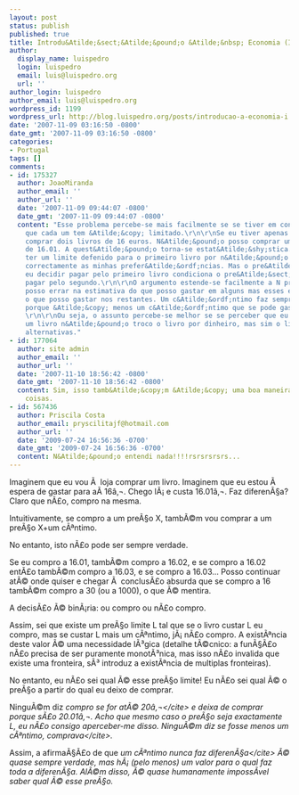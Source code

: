 ```yaml
---
layout: post
status: publish
published: true
title: Introdu&Atilde;&sect;&Atilde;&pound;o &Atilde;&nbsp; Economia (I)
author:
  display_name: luispedro
  login: luispedro
  email: luis@luispedro.org
  url: ''
author_login: luispedro
author_email: luis@luispedro.org
wordpress_id: 1199
wordpress_url: http://blog.luispedro.org/posts/introducao-a-economia-i
date: '2007-11-09 03:16:50 -0800'
date_gmt: '2007-11-09 03:16:50 -0800'
categories:
- Portugal
tags: []
comments:
- id: 175327
  author: JoaoMiranda
  author_email: ''
  author_url: ''
  date: '2007-11-09 09:44:07 -0800'
  date_gmt: '2007-11-09 09:44:07 -0800'
  content: "Esse problema percebe-se mais facilmente se se tiver em conta que o dinheiro
    que cada um tem &Atilde;&copy; limitado.\r\n\r\nSe eu tiver apenas 32 euros, posso
    comprar dois livros de 16 euros. N&Atilde;&pound;o posso comprar um de 16 e outro
    de 16.01. A quest&Atilde;&pound;o torna-se estat&Atilde;&shy;stica. Posso n&Atilde;&pound;o
    ter um limite defenido para o primeiro livro por n&Atilde;&pound;o saber avaliar
    correctamente as minhas prefer&Atilde;&ordf;ncias. Mas o pre&Atilde;&sect;o que
    eu decidir pagar pelo primeiro livro condiciona o pre&Atilde;&sect;o que posso
    pagar pelo segundo.\r\n\r\nO argumento estende-se facilmente a N produtos. Eu
    posso errar na estimativa do que posso gastar em alguns mas esses erros limitar&Atilde;&pound;o
    o que posso gastar nos restantes. Um c&Atilde;&ordf;ntimo faz sempre diferen&Atilde;&sect;a,
    porque &Atilde;&copy; menos um c&Atilde;&ordf;ntimo que se pode gastar no futuro.
    \r\n\r\nOu seja, o assunto percebe-se melhor se se perceber que eu quando compro
    um livro n&Atilde;&pound;o troco o livro por dinheiro, mas sim o livro por compras
    alternativas."
- id: 177064
  author: site admin
  author_email: ''
  author_url: ''
  date: '2007-11-10 18:56:42 -0800'
  date_gmt: '2007-11-10 18:56:42 -0800'
  content: Sim, isso tamb&Atilde;&copy;m &Atilde;&copy; uma boa maneira de ver as
    coisas.
- id: 567436
  author: Priscila Costa
  author_email: pryscilitajf@hotmail.com
  author_url: ''
  date: '2009-07-24 16:56:36 -0700'
  date_gmt: '2009-07-24 16:56:36 -0700'
  content: N&Atilde;&pound;o entendi nada!!!!rsrsrsrsrs...
---
```

<p>Imaginem que eu vou &Atilde;&nbsp; loja comprar um livro. Imaginem que eu estou &Atilde;&nbsp; espera de gastar para a&Atilde;&shy; 16&acirc;&sbquo;&not;. Chego l&Atilde;&iexcl; e custa 16.01&acirc;&sbquo;&not;. Faz diferen&Atilde;&sect;a? Claro que n&Atilde;&pound;o, compro na mesma.</p>
<p>Intuitivamente, se compro a um pre&Atilde;&sect;o X, tamb&Atilde;&copy;m vou comprar a um pre&Atilde;&sect;o X+um c&Atilde;&ordf;ntimo.</p>
<p>No entanto, isto n&Atilde;&pound;o pode ser sempre verdade.</p>
<p>Se eu compro a 16.01, tamb&Atilde;&copy;m compro a 16.02, e se compro a 16.02 ent&Atilde;&pound;o tamb&Atilde;&copy;m compro a 16.03, e se compro a 16.03... Posso continuar at&Atilde;&copy; onde quiser e chegar &Atilde;&nbsp; conclus&Atilde;&pound;o absurda que se compro a 16 tamb&Atilde;&copy;m compro a 30 (ou a 1000), o que &Atilde;&copy; mentira.</p>
<p>A decis&Atilde;&pound;o &Atilde;&copy; bin&Atilde;&iexcl;ria: ou compro ou n&Atilde;&pound;o compro.</p>
<p>Assim, sei que existe um pre&Atilde;&sect;o limite L tal que se o livro custar L eu compro, mas se custar L mais um c&Atilde;&ordf;ntimo, j&Atilde;&iexcl; n&Atilde;&pound;o compro. A exist&Atilde;&ordf;ncia deste valor &Atilde;&copy; uma necessidade l&Atilde;&sup3;gica (detalhe t&Atilde;&copy;cnico: a fun&Atilde;&sect;&Atilde;&pound;o n&Atilde;&pound;o precisa de ser puramente monot&Atilde;&sup3;nica, mas isso n&Atilde;&pound;o invalida que existe uma fronteira, s&Atilde;&sup3; introduz a exist&Atilde;&ordf;ncia de multiplas fronteiras).</p>
<p>No entanto, eu n&Atilde;&pound;o sei qual &Atilde;&copy; esse pre&Atilde;&sect;o limite! Eu n&Atilde;&pound;o sei qual &Atilde;&copy; o pre&Atilde;&sect;o a partir do qual eu deixo de comprar.</p>
<p>Ningu&Atilde;&copy;m diz <cite>compro se for at&Atilde;&copy; 20&acirc;&sbquo;&not;<&#47;cite> e deixa de comprar porque s&Atilde;&pound;o 20.01&acirc;&sbquo;&not;. Acho que mesmo caso o pre&Atilde;&sect;o seja exactamente L, eu n&Atilde;&pound;o consigo aperceber-me disso. Ningu&Atilde;&copy;m diz <cite>se fosse menos um c&Atilde;&ordf;ntimo, comprava<&#47;cite>.</p>
<p>Assim, a afirma&Atilde;&sect;&Atilde;&pound;o de que <cite>um c&Atilde;&ordf;ntimo nunca faz diferen&Atilde;&sect;a<&#47;cite> &Atilde;&copy; quase sempre verdade, mas h&Atilde;&iexcl; (pelo menos) um valor para o qual faz toda a diferen&Atilde;&sect;a. Al&Atilde;&copy;m disso, &Atilde;&copy; quase humanamente imposs&Atilde;&shy;vel saber qual &Atilde;&copy; esse pre&Atilde;&sect;o.</p>
